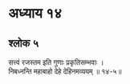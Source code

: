# अध्याय १४

## श्लोक ५

सत्त्वं रजस्तम इति गुणाः प्रकृतिसम्भवाः ।<br>निबध्नन्ति महाबाहो देहे देहिनमव्ययम् ॥ १४-५॥<br><br>

